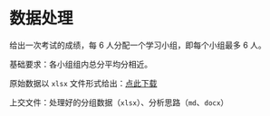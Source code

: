 # 数据处理

给出一次考试的成绩，每 6 人分配一个学习小组，即每个小组最多 6 人。

基础要求：各小组组内总分平均分相近。

原始数据以 `xlsx` 文件形式给出：[点此下载](https://wwk.lanzn.com/iEM4S24a3hkh)

上交文件：处理好的分组数据（`xlsx`）、分析思路（`md`、`docx`）